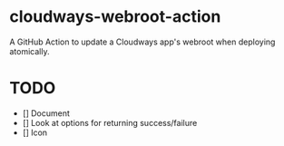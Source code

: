 # cloudways-webroot-action
A GitHub Action to update a Cloudways app's webroot when deploying atomically.

# TODO

- [] Document
- [] Look at options for returning success/failure
- [] Icon